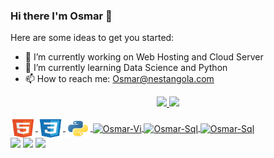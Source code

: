 ### Hi there I'm Osmar 👋

Here are some ideas to get you started:

- 🔭 I’m currently working on Web Hosting and Cloud Server
- 🌱 I’m currently learning Data Science and Python
- 📫 How to reach me: Osmar@nestangola.com

<div align="center">
  <a href="https://github.com/osmarpessela98">
  <img height="180em" src="https://github-readme-stats.vercel.app/api?username=osmarpessela98&show_icons=true&theme=dark&include_all_commits=true&count_private=true"/>
  <img height="180em" src="https://github-readme-stats.vercel.app/api/top-langs/?username=osmarpessela98&layout=compact&langs_count=7&theme=dark"/>
</div>

  <div style="display: inline_block"><br>
  <img align="center" alt="Osmar-HTML" height="30" width="40" src="https://raw.githubusercontent.com/devicons/devicon/master/icons/html5/html5-original.svg">
  <img align="center" alt="Osmar-CSS" height="30" width="40" src="https://raw.githubusercontent.com/devicons/devicon/master/icons/css3/css3-original.svg">
  <img align="center" alt="Osmar-Python" height="30" width="40" src="https://raw.githubusercontent.com/devicons/devicon/master/icons/python/python-original.svg">
  <img align="center" alt="Osmar-Vi" height="30" with="40" src="https://cdn.jsdelivr.net/gh/devicons/devicon/icons/vscode/vscode-original.svg" />
   <img align="center" alt="Osmar-Sql" height ="30" with="40" src="https://cdn.jsdelivr.net/gh/devicons/devicon/icons/mysql/mysql-original-wordmark.svg" />
   <img align="center" alt="Osmar-Sql" height ="30" with="40" src="https://cdn.jsdelivr.net/gh/devicons/devicon/icons/jupyter/jupyter-original.svg" />
           
          
</div>

  <div> 
  <a href="https://instagram.com/osmarpessela" target="_blank"><img src="https://img.shields.io/badge/-Instagram-%23E4405F?style=for-the-badge&logo=instagram&logoColor=white" target="_blank"></a>
 <a href="https://discord.gg/osmarpessela#0595" target="_blank"><img src="https://img.shields.io/badge/Discord-7289DA?style=for-the-badge&logo=discord&logoColor=white" target="_blank"></a> 
  <a href="https://www.linkedin.com/in/osmar-pessela-333bab173" target="_blank"><img src="https://img.shields.io/badge/-LinkedIn-%230077B5?style=for-the-badge&logo=linkedin&logoColor=white" target="_blank"></a> 

 
</div>
